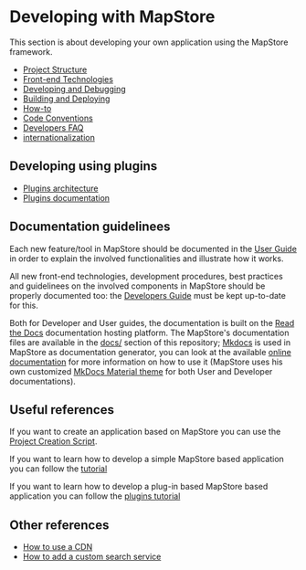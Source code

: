 # Developing with MapStore

This section is about developing your own application using the MapStore framework.

 * [Project Structure](../project-structure)
 * [Front-end Technologies](../reactjs-and-redux-introduction)
 * [Developing and Debugging](../developing)
 * [Building and Deploying](../building-and-deploying)
 * [How-to](../dev-how-to)
 * [Code Conventions](../code-conventions)
 * [Developers FAQ](../dev-faq)
 * [internationalization](../internationalization)

## Developing using plugins

 * [Plugins architecture](../plugins-architecture)
 * [Plugins documentation](../plugins-documentation)

## Documentation guidelinees

Each new feature/tool in MapStore should be documented in the [User Guide](https://mapstore.readthedocs.io/en/latest/user-guide/home-page/) in order to explain the involved functionalities and illustrate how it works.

All new front-end technologies, development procedures, best practices and guidelinees on the involved components in MapStore should be properly documented too: the [Developers Guide](https://mapstore.readthedocs.io/en/latest/developer-guide/) must be kept up-to-date for this.

Both for Developer and User guides, the documentation is built on the [Read the Docs](https://docs.readthedocs.io/en/latest/index.html#) documentation hosting platform. The MapStore's documentation files are available in the [docs/](https://github.com/geosolutions-it/MapStore2/tree/master/docs) section of this repository; [Mkdocs](https://docs.readthedocs.io/en/latest/intro/getting-started-with-mkdocs.html) is used in MapStore as documentation generator, you can look at the available [online documentation](https://docs.readthedocs.io/en/latest/intro/getting-started-with-mkdocs.html#getting-started-with-mkdocs) for more information on how to use it (MapStore uses his own customized [MkDocs Material theme](https://squidfunk.github.io/mkdocs-material/) for both User and Developer documentations).

## Useful references

If you want to create an application based on MapStore you can use the [Project Creation Script](../project-creation-script).

If you want to learn how to develop a simple MapStore based application you can follow the [tutorial](../application-tutorial)

If you want to learn how to develop a plug-in based MapStore based application you can follow the [plugins tutorial](../plugins-architecture#building-an-application-using-plugins)

## Other references

* [How to use a CDN](../how-to-use-a-cdn)
* [How to add a custom search service](../custom-search-service)
